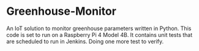 # Greenhouse-Monitor
An IoT solution to monitor greenhouse parameters written in Python. This code is set to run on a Raspberry Pi 4 Model 4B. It contains unit tests that are scheduled to run in Jenkins. Doing one more test to verify.
